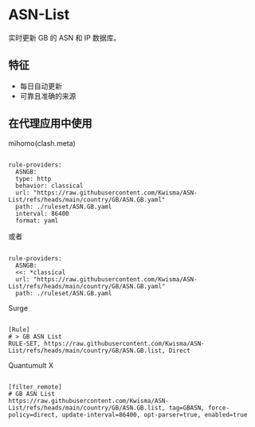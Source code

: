 
# ASN-List
    
实时更新 GB 的 ASN 和 IP 数据库。
    
## 特征
    
- 每日自动更新
- 可靠且准确的来源
    
## 在代理应用中使用
    
mihomo(clash.meta)
   
<pre><code class="language-javascript">
rule-providers:
  ASNGB:
  type: http
  behavior: classical
  url: "https://raw.githubusercontent.com/Kwisma/ASN-List/refs/heads/main/country/GB/ASN.GB.yaml"
  path: ./ruleset/ASN.GB.yaml
  interval: 86400
  format: yaml
</code></pre>

或者

<pre><code class="language-javascript">
rule-providers:
  ASNGB:
  <<: *classical
  url: "https://raw.githubusercontent.com/Kwisma/ASN-List/refs/heads/main/country/GB/ASN.GB.yaml"
  path: ./ruleset/ASN.GB.yaml
</code></pre>
    
Surge
    
<pre><code class="language-javascript">
[Rule]
# > GB ASN List
RULE-SET, https://raw.githubusercontent.com/Kwisma/ASN-List/refs/heads/main/country/GB/ASN.GB.list, Direct
</code></pre>
    
Quantumult X
    
<pre><code class="language-javascript">
[filter_remote]
# GB ASN List
https://raw.githubusercontent.com/Kwisma/ASN-List/refs/heads/main/country/GB/ASN.GB.list, tag=GBASN, force-policy=direct, update-interval=86400, opt-parser=true, enabled=true
</code></pre>
